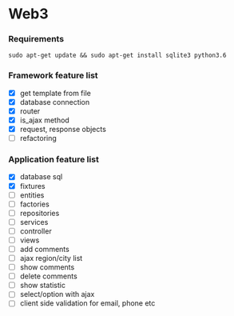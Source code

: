 # Web3

### Requirements
```
sudo apt-get update && sudo apt-get install sqlite3 python3.6
``` 

### Framework feature list
- [x] get template from file
- [X] database connection
- [x] router
- [x] is_ajax method
- [x] request, response objects
- [ ] refactoring

### Application feature list
- [x] database sql
- [x] fixtures
- [ ] entities
- [ ] factories
- [ ] repositories
- [ ] services
- [ ] controller
- [ ] views
- [ ] add comments
- [ ] ajax region/city list
- [ ] show comments
- [ ] delete comments
- [ ] show statistic
- [ ] select/option with ajax
- [ ] client side validation for email, phone etc
